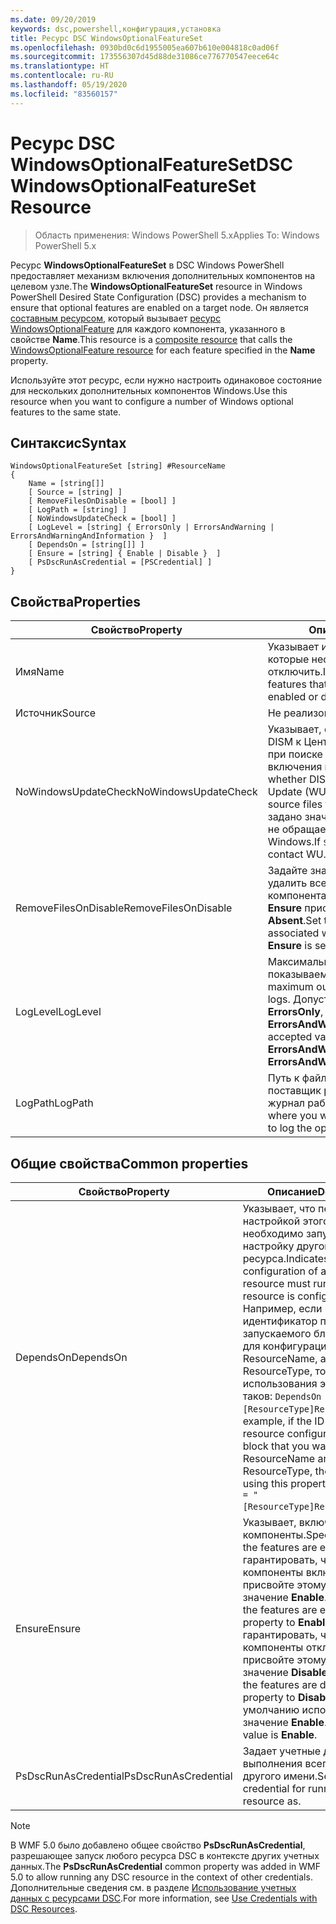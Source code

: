 ```yaml
---
ms.date: 09/20/2019
keywords: dsc,powershell,конфигурация,установка
title: Ресурс DSC WindowsOptionalFeatureSet
ms.openlocfilehash: 0930bd0c6d1955005ea607b610e004818c0ad06f
ms.sourcegitcommit: 173556307d45d88de31086ce776770547eece64c
ms.translationtype: HT
ms.contentlocale: ru-RU
ms.lasthandoff: 05/19/2020
ms.locfileid: "83560157"
---
```

# <a name="dsc-windowsoptionalfeatureset-resource"></a><span data-ttu-id="fec53-103">Ресурс DSC WindowsOptionalFeatureSet</span><span class="sxs-lookup"><span data-stu-id="fec53-103">DSC WindowsOptionalFeatureSet Resource</span></span>

> <span data-ttu-id="fec53-104">Область применения: Windows PowerShell 5.x</span><span class="sxs-lookup"><span data-stu-id="fec53-104">Applies To: Windows PowerShell 5.x</span></span>

<span data-ttu-id="fec53-105">Ресурс **WindowsOptionalFeatureSet** в DSC Windows PowerShell предоставляет механизм включения дополнительных компонентов на целевом узле.</span><span class="sxs-lookup"><span data-stu-id="fec53-105">The **WindowsOptionalFeatureSet** resource in Windows PowerShell Desired State Configuration (DSC) provides a mechanism to ensure that optional features are enabled on a target node.</span></span> <span data-ttu-id="fec53-106">Он является [составным ресурсом](../../../resources/authoringResourceComposite.md), который вызывает [ресурс WindowsOptionalFeature](windowsOptionalFeatureResource.md) для каждого компонента, указанного в свойстве **Name**.</span><span class="sxs-lookup"><span data-stu-id="fec53-106">This resource is a [composite resource](../../../resources/authoringResourceComposite.md) that calls the [WindowsOptionalFeature resource](windowsOptionalFeatureResource.md) for each feature specified in the **Name** property.</span></span>

<span data-ttu-id="fec53-107">Используйте этот ресурс, если нужно настроить одинаковое состояние для нескольких дополнительных компонентов Windows.</span><span class="sxs-lookup"><span data-stu-id="fec53-107">Use this resource when you want to configure a number of Windows optional features to the same state.</span></span>

## <a name="syntax"></a><span data-ttu-id="fec53-108">Синтаксис</span><span class="sxs-lookup"><span data-stu-id="fec53-108">Syntax</span></span>

```Syntax
WindowsOptionalFeatureSet [string] #ResourceName
{
    Name = [string[]]
    [ Source = [string] ]
    [ RemoveFilesOnDisable = [bool] ]
    [ LogPath = [string] ]
    [ NoWindowsUpdateCheck = [bool] ]
    [ LogLevel = [string] { ErrorsOnly | ErrorsAndWarning | ErrorsAndWarningAndInformation }  ]
    [ DependsOn = [string[]] ]
    [ Ensure = [string] { Enable | Disable }  ]
    [ PsDscRunAsCredential = [PSCredential] ]
}
```

## <a name="properties"></a><span data-ttu-id="fec53-109">Свойства</span><span class="sxs-lookup"><span data-stu-id="fec53-109">Properties</span></span>

|<span data-ttu-id="fec53-110">Свойство</span><span class="sxs-lookup"><span data-stu-id="fec53-110">Property</span></span> |<span data-ttu-id="fec53-111">Описание</span><span class="sxs-lookup"><span data-stu-id="fec53-111">Description</span></span> |
|---|---|
|<span data-ttu-id="fec53-112">Имя</span><span class="sxs-lookup"><span data-stu-id="fec53-112">Name</span></span> |<span data-ttu-id="fec53-113">Указывает имена компонентов, которые необходимо включить или отключить.</span><span class="sxs-lookup"><span data-stu-id="fec53-113">Indicates the name of the features that you want to ensure are enabled or disabled.</span></span> |
|<span data-ttu-id="fec53-114">Источник</span><span class="sxs-lookup"><span data-stu-id="fec53-114">Source</span></span> |<span data-ttu-id="fec53-115">Не реализовано.</span><span class="sxs-lookup"><span data-stu-id="fec53-115">Not implemented.</span></span> |
|<span data-ttu-id="fec53-116">NoWindowsUpdateCheck</span><span class="sxs-lookup"><span data-stu-id="fec53-116">NoWindowsUpdateCheck</span></span> |<span data-ttu-id="fec53-117">Указывает, обращается ли система DISM к Центру обновления Windows при поиске исходных файлов для включения компонентов.</span><span class="sxs-lookup"><span data-stu-id="fec53-117">Specifies whether DISM contacts Windows Update (WU) when searching for the source files to enable features.</span></span> <span data-ttu-id="fec53-118">Если задано значение `$true`, система DISM не обращается к Центру обновления Windows.</span><span class="sxs-lookup"><span data-stu-id="fec53-118">If `$true`, DISM does not contact WU.</span></span> |
|<span data-ttu-id="fec53-119">RemoveFilesOnDisable</span><span class="sxs-lookup"><span data-stu-id="fec53-119">RemoveFilesOnDisable</span></span> |<span data-ttu-id="fec53-120">Задайте значение `$true`, чтобы удалить все файлы, связанные с компонентами, когда свойству **Ensure** присваивается значение **Absent**.</span><span class="sxs-lookup"><span data-stu-id="fec53-120">Set to `$true` to remove all files associated with the features when **Ensure** is set to **Absent**.</span></span> |
|<span data-ttu-id="fec53-121">LogLevel</span><span class="sxs-lookup"><span data-stu-id="fec53-121">LogLevel</span></span> |<span data-ttu-id="fec53-122">Максимальный уровень результатов, показываемый в журналах.</span><span class="sxs-lookup"><span data-stu-id="fec53-122">The maximum output level shown in the logs.</span></span> <span data-ttu-id="fec53-123">Допустимые значения: **ErrorsOnly**, **ErrorsAndWarning** и **ErrorsAndWarningAndInformation**.</span><span class="sxs-lookup"><span data-stu-id="fec53-123">The accepted values are: **ErrorsOnly**, **ErrorsAndWarning**, and **ErrorsAndWarningAndInformation**.</span></span> |
|<span data-ttu-id="fec53-124">LogPath</span><span class="sxs-lookup"><span data-stu-id="fec53-124">LogPath</span></span> |<span data-ttu-id="fec53-125">Путь к файлу журнала, в котором поставщик ресурсов должен вести журнал работы.</span><span class="sxs-lookup"><span data-stu-id="fec53-125">The path to a log file where you want the resource provider to log the operation.</span></span> |

## <a name="common-properties"></a><span data-ttu-id="fec53-126">Общие свойства</span><span class="sxs-lookup"><span data-stu-id="fec53-126">Common properties</span></span>

|<span data-ttu-id="fec53-127">Свойство</span><span class="sxs-lookup"><span data-stu-id="fec53-127">Property</span></span> |<span data-ttu-id="fec53-128">Описание</span><span class="sxs-lookup"><span data-stu-id="fec53-128">Description</span></span> |
|---|---|
|<span data-ttu-id="fec53-129">DependsOn</span><span class="sxs-lookup"><span data-stu-id="fec53-129">DependsOn</span></span> |<span data-ttu-id="fec53-130">Указывает, что перед настройкой этого ресурса необходимо запустить настройку другого ресурса.</span><span class="sxs-lookup"><span data-stu-id="fec53-130">Indicates that the configuration of another resource must run before this resource is configured.</span></span> <span data-ttu-id="fec53-131">Например, если идентификатор первого запускаемого блока сценария для конфигурации ресурса — ResourceName, а его тип — ResourceType, то синтаксис использования этого свойства таков: `DependsOn = "[ResourceType]ResourceName"`.</span><span class="sxs-lookup"><span data-stu-id="fec53-131">For example, if the ID of the resource configuration script block that you want to run first is ResourceName and its type is ResourceType, the syntax for using this property is `DependsOn = "[ResourceType]ResourceName"`.</span></span> |
|<span data-ttu-id="fec53-132">Ensure</span><span class="sxs-lookup"><span data-stu-id="fec53-132">Ensure</span></span> |<span data-ttu-id="fec53-133">Указывает, включены ли компоненты.</span><span class="sxs-lookup"><span data-stu-id="fec53-133">Specifies whether the features are enabled.</span></span> <span data-ttu-id="fec53-134">Чтобы гарантировать, что компоненты включены, присвойте этому свойству значение **Enable**.</span><span class="sxs-lookup"><span data-stu-id="fec53-134">To ensure that the features are enabled, set this property to **Enable**.</span></span> <span data-ttu-id="fec53-135">Чтобы гарантировать, что компоненты отключены, присвойте этому свойству значение **Disable**.</span><span class="sxs-lookup"><span data-stu-id="fec53-135">To ensure that the features are disabled, set the property to **Disable**.</span></span> <span data-ttu-id="fec53-136">По умолчанию используется значение **Enable**.</span><span class="sxs-lookup"><span data-stu-id="fec53-136">The default value is **Enable**.</span></span> |
|<span data-ttu-id="fec53-137">PsDscRunAsCredential</span><span class="sxs-lookup"><span data-stu-id="fec53-137">PsDscRunAsCredential</span></span> |<span data-ttu-id="fec53-138">Задает учетные данные для выполнения всего ресурса от другого имени.</span><span class="sxs-lookup"><span data-stu-id="fec53-138">Sets the credential for running the entire resource as.</span></span> |

> [!NOTE]
> <span data-ttu-id="fec53-139">В WMF 5.0 было добавлено общее свойство **PsDscRunAsCredential**, разрешающее запуск любого ресурса DSC в контексте других учетных данных.</span><span class="sxs-lookup"><span data-stu-id="fec53-139">The **PsDscRunAsCredential** common property was added in WMF 5.0 to allow running any DSC resource in the context of other credentials.</span></span> <span data-ttu-id="fec53-140">Дополнительные сведения см. в разделе [Использование учетных данных с ресурсами DSC](../../../configurations/runasuser.md).</span><span class="sxs-lookup"><span data-stu-id="fec53-140">For more information, see [Use Credentials with DSC Resources](../../../configurations/runasuser.md).</span></span>
